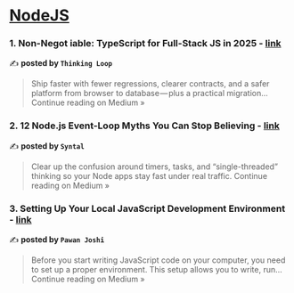 
<h1><a href=https://medium.com/tag/nodejs/recommended target="_blank" rel="noopener noreferrer">NodeJS</a></h1>
<h3>1. Non-Negot iable: TypeScript for Full-Stack JS in 2025 - <a href="https://medium.com/@ThinkingLoop/non-negot-iable-typescript-for-full-stack-js-in-2025-51d87379f281?source=rss------nodejs-5" target="_blank" rel="noopener noreferrer">link</a></h3>

✍️ **posted by `Thinking Loop`**

<blockquote>Ship faster with fewer regressions, clearer contracts, and a safer platform from browser to database — plus a practical migration…
Continue reading on Medium »</blockquote>

<h3>2. 12 Node.js Event-Loop Myths You Can Stop Believing - <a href="https://medium.com/@sparknp1/12-node-js-event-loop-myths-you-can-stop-believing-a13d7b557c7e?source=rss------nodejs-5" target="_blank" rel="noopener noreferrer">link</a></h3>

✍️ **posted by `Syntal`**

<blockquote>Clear up the confusion around timers, tasks, and “single-threaded” thinking so your Node apps stay fast under real traffic.
Continue reading on Medium »</blockquote>

<h3>3. Setting Up Your Local JavaScript Development Environment - <a href="https://medium.com/@pawan_joshi/setting-up-your-local-javascript-development-environment-4769b2a778b9?source=rss------nodejs-5" target="_blank" rel="noopener noreferrer">link</a></h3>

✍️ **posted by `Pawan Joshi`**

<blockquote>Before you start writing JavaScript code on your computer, you need to set up a proper environment. This setup allows you to write, run…
Continue reading on Medium »</blockquote>

